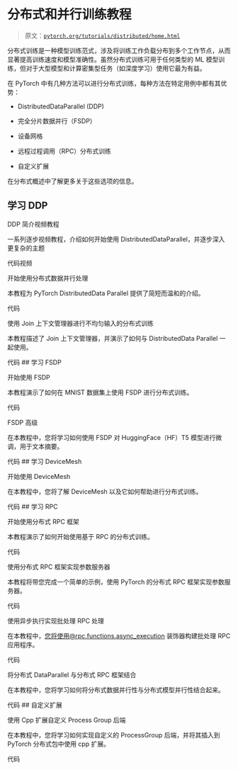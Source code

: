 # 分布式和并行训练教程

> 原文：[`pytorch.org/tutorials/distributed/home.html`](https://pytorch.org/tutorials/distributed/home.html)

分布式训练是一种模型训练范式，涉及将训练工作负载分布到多个工作节点，从而显著提高训练速度和模型准确性。虽然分布式训练可用于任何类型的 ML 模型训练，但对于大型模型和计算密集型任务（如深度学习）使用它最为有益。

在 PyTorch 中有几种方法可以进行分布式训练，每种方法在特定用例中都有其优势：

+   DistributedDataParallel (DDP)

+   完全分片数据并行（FSDP）

+   设备网格

+   远程过程调用（RPC）分布式训练

+   自定义扩展

在分布式概述中了解更多关于这些选项的信息。

## 学习 DDP

DDP 简介视频教程

一系列逐步视频教程，介绍如何开始使用 DistributedDataParallel，并逐步深入更复杂的主题

代码视频

开始使用分布式数据并行处理

本教程为 PyTorch DistributedData Parallel 提供了简短而温和的介绍。

代码

使用 Join 上下文管理器进行不均匀输入的分布式训练

本教程描述了 Join 上下文管理器，并演示了如何与 DistributedData Parallel 一起使用。

代码  ## 学习 FSDP

开始使用 FSDP

本教程演示了如何在 MNIST 数据集上使用 FSDP 进行分布式训练。

代码

FSDP 高级

在本教程中，您将学习如何使用 FSDP 对 HuggingFace（HF）T5 模型进行微调，用于文本摘要。

代码  ## 学习 DeviceMesh

开始使用 DeviceMesh

在本教程中，您将了解 DeviceMesh 以及它如何帮助进行分布式训练。

代码  ## 学习 RPC

开始使用分布式 RPC 框架

本教程演示了如何开始使用基于 RPC 的分布式训练。

代码

使用分布式 RPC 框架实现参数服务器

本教程将带您完成一个简单的示例，使用 PyTorch 的分布式 RPC 框架实现参数服务器。

代码

使用异步执行实现批处理 RPC 处理

在本教程中，您将使用@rpc.functions.async_execution 装饰器构建批处理 RPC 应用程序。

代码

将分布式 DataParallel 与分布式 RPC 框架结合

在本教程中，您将学习如何将分布式数据并行性与分布式模型并行性结合起来。

代码  ## 自定义扩展

使用 Cpp 扩展自定义 Process Group 后端

在本教程中，您将学习如何实现自定义的 ProcessGroup 后端，并将其插入到 PyTorch 分布式包中使用 cpp 扩展。

代码
